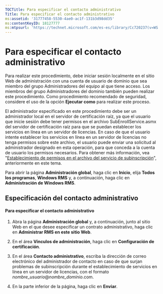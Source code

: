 ```yaml
---
TOCTitle: Para especificar el contacto administrativo
Title: Para especificar el contacto administrativo
ms:assetid: '31777458-5530-4ae0-ac1f-131b3d98dd35'
ms:contentKeyID: 18127777
ms:mtpsurl: 'https://technet.microsoft.com/es-es/library/Cc720237(v=WS.10)'
---
```


Para especificar el contacto administrativo
===========================================

Para realizar este procedimiento, debe iniciar sesión localmente en el sitio Web de administración con una cuenta de usuario de dominio que sea miembro del grupo Administradores del equipo al que tiene acceso. Los miembros del grupo Administradores del dominio también pueden realizar este procedimiento. Como procedimiento recomendado de seguridad, considere el uso de la opción **Ejecutar como** para realizar este proceso.

El administrador especificado en este procedimiento debe ser un administrador local en el servidor de certificación raíz, ya que el usuario que inicie sesión debe tener permisos en el archivo SubEnrollService.asmx del servidor de certificación raíz para que se puedan establecer los servicios en línea en un servidor de licencias. En caso de que el usuario intente establecer los servicios en línea en un servidor de licencias no tenga permisos sobre este archivo, el usuario puede enviar una solicitud al administrador designado en esta operación, para que conceda a la cuenta de usuario los permisos necesarios. Para obtener más información, vea "[Establecimiento de permisos en el archivo del servicio de subinscripción](https://technet.microsoft.com/737bb69b-fe26-4057-9569-e632f7bbf295)", anteriormente en este tema.

Para abrir la página **Administración global**, haga clic en **Inicio**, elija **Todos los programas**, **Windows RMS** y, a continuación, haga clic en **Administración de Windows RMS**.

Especificación del contacto administrativo
------------------------------------------

#### Para especificar el contacto administrativo

1.  Abra la página **Administración global** y, a continuación, junto al sitio Web en el que desee especificar un contrato administrativo, haga clic en **Administrar RMS en este sitio Web**.

2.  En el área **Vínculos de administración**, haga clic en **Configuración de certificación**.

3.  En el área **Contacto administrativo**, escriba la dirección de correo electrónico del administrador de contacto en caso de que surjan problemas de subinscripción durante el establecimiento de servicios en línea en un servidor de licencias, con el formato *nombre\_usuario*@*nombre\_dominio*.com.

4.  En la parte inferior de la página, haga clic en **Enviar**.
